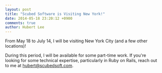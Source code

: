 ```yaml
---
layout: post
title: "Scubed Software is Visiting New York!"
date: 2014-05-18 23:20:12 +0900
comments: true
author: Hubert Lee
---
```

From May 18 to July 14, I will be visiting New York City (and
a few other locations)!

During this period, I will be available for
some part-time work. If you're looking for some technical expertise,
particularly in Ruby on Rails, reach out to me at
<a href='mailto:hubert@scubedsoft.com'>hubert@scubedsoft.com</a>.
